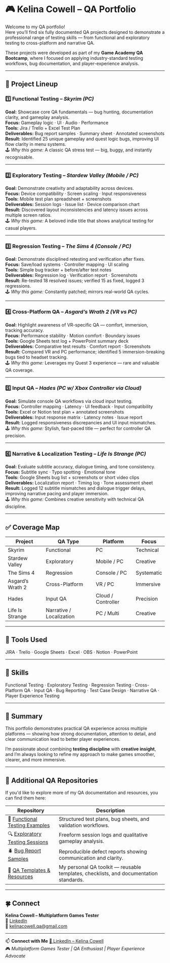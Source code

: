 # 🎮 Kelina Cowell – QA Portfolio

Welcome to my QA portfolio!  
Here you’ll find six fully documented QA projects designed to demonstrate a professional range of testing skills — from functional and exploratory testing to cross-platform and narrative QA.  

These projects were developed as part of my **Game Academy QA Bootcamp**, where I focused on applying industry-standard testing workflows, bug documentation, and player-experience analysis.

---

## 🧩 Project Lineup

### 1️⃣ Functional Testing – *Skyrim (PC)*
**Goal:** Showcase core QA fundamentals — bug hunting, documentation clarity, and gameplay analysis.  
**Focus:** Gameplay logic · UI · Audio · Performance  
**Tools:** Jira / Trello + Excel Test Plan  
**Deliverables:** Bug report samples · Summary sheet · Annotated screenshots  
**Result:** Identified 25 unique gameplay and quest logic bugs, improving UI flow clarity in menu systems.  
🕹️ *Why this game:* A classic QA stress test — big, buggy, and instantly recognisable.

---

### 2️⃣ Exploratory Testing – *Stardew Valley (Mobile / PC)*
**Goal:** Demonstrate creativity and adaptability across devices.  
**Focus:** Device compatibility · Screen scaling · Input responsiveness  
**Tools:** Mobile test plan spreadsheet + screenshots  
**Deliverables:** Session logs · Issue list · Device comparison chart  
**Result:** Discovered layout inconsistencies and latency issues across multiple screen ratios.  
🕹️ *Why this game:* A beloved indie title that shows analytical testing for casual players.

---

### 3️⃣ Regression Testing – *The Sims 4 (Console / PC)*
**Goal:** Demonstrate disciplined retesting and verification after fixes.  
**Focus:** Save/load systems · Controller mapping · UI scaling  
**Tools:** Simple bug tracker + before/after test notes  
**Deliverables:** Regression log · Verification report · Screenshots  
**Result:** Re-tested 18 resolved issues; verified 15 as fixed, logged 3 regressions.  
🕹️ *Why this game:* Constantly patched; mirrors real-world QA cycles.

---

### 4️⃣ Cross-Platform QA – *Asgard’s Wrath 2 (VR vs PC)*
**Goal:** Highlight awareness of VR-specific QA — comfort, immersion, tracking accuracy.  
**Focus:** Performance stability · Motion comfort · Boundary issues  
**Tools:** Google Sheets test log + PowerPoint summary deck  
**Deliverables:** Comparative test results · Comfort report · Screenshots  
**Result:** Compared VR and PC performance; identified 5 immersion-breaking bugs tied to headset tracking.  
🕹️ *Why this game:* Leverages my Quest 3 experience — rare and valuable QA coverage.

---

### 5️⃣ Input QA – *Hades (PC w/ Xbox Controller via Cloud)*
**Goal:** Simulate console QA workflows via cloud input testing.  
**Focus:** Controller mapping · Latency · UI feedback · Input compatibility  
**Tools:** Excel or Notion test plan + annotated screenshots  
**Deliverables:** Input response matrix · Latency notes · Issue report  
**Result:** Logged responsiveness discrepancies and UI input mismatches.  
🕹️ *Why this game:* Stylish, fast-paced title — perfect for controller QA precision.

---

### 6️⃣ Narrative & Localization Testing – *Life Is Strange (PC)*
**Goal:** Evaluate subtitle accuracy, dialogue timing, and tone consistency.  
**Focus:** Subtitle sync · Typo spotting · Emotional tone  
**Tools:** Google Sheets bug list + screenshots or short video clips  
**Deliverables:** Localization report · Timing log · Tone assessment sheet  
**Result:** Logged 12 subtitle mismatches and dialogue trigger delays, improving narrative pacing and player immersion.  
🕹️ *Why this game:* Combines creative sensitivity with technical QA discipline.

---

## ✅ Coverage Map

| Project | QA Type | Platform | Focus |
|----------|----------|-----------|--------|
| Skyrim | Functional | PC | Technical |
| Stardew Valley | Exploratory | Mobile / PC | Creative |
| The Sims 4 | Regression | Console / PC | Systematic |
| Asgard’s Wrath 2 | Cross-Platform | VR / PC | Immersive |
| Hades | Input QA | Cloud / Controller | Precision |
| Life Is Strange | Narrative / Localization | PC / Multi | Creative |

---

## 🧰 Tools Used
JIRA · Trello · Google Sheets · Excel · OBS · Notion · PowerPoint  

---

## 🧠 Skills
Functional Testing · Exploratory Testing · Regression Testing · Cross-Platform QA · Input QA · Bug Reporting · Test Case Design · Narrative QA · Player Experience Testing  

---

## 🌟 Summary
This portfolio demonstrates practical QA experience across multiple platforms — showing how strong documentation, attention to detail, and clear communication lead to better player experiences.  

I’m passionate about combining **testing discipline** with **creative insight**, and I’m always looking to refine my approach to make games smoother, clearer, and more immersive.  

---

## 🧩 Additional QA Repositories

If you'd like to explore more of my QA documentation and resources, you can find them here:

| Repository | Description |
|-------------|-------------|
| 🧪 [Functional Testing Examples](https://github.com/kelinacowellqa/Functional-Testing-Examples) | Structured test plans, bug sheets, and validation workflows. |
| 🔍 [Exploratory Testing Sessions](https://github.com/kelinacowellqa/Exploratory-Testing-Sessions) | Freeform session logs and qualitative gameplay analysis. |
| 🪲 [Bug Report Samples](https://github.com/kelinacowellqa/Bug-Reports-Samples) | Reproducible defect reports showing communication and clarity. |
| 🧰 [QA Templates & Resources](https://github.com/kelinacowellqa/QA-Templates-and-Resources) | My personal QA toolkit — reusable templates, checklists, and documentation standards. |

---

## 🍀 Connect
**Kelina Cowell – Multiplatform Games Tester**  
🔗 [LinkedIn](https://www.linkedin.com/in/kelina-cowell-qa-tester)  
📧 kelinacowell.qa@gmail.com  


---

📫 **Connect with Me**
[💼 LinkedIn – Kelina Cowell](https://www.linkedin.com/in/kelina-cowell)  
🎮 *Multiplatform Games Tester | QA Enthusiast | Player Experience Advocate*  

